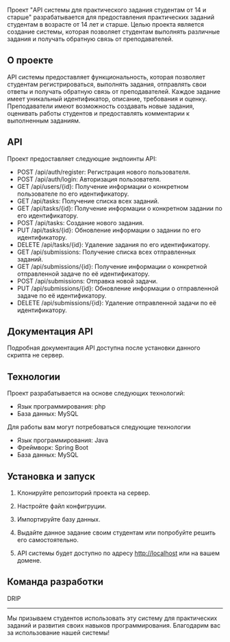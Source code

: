 Проект "API системы для практического задания студентам от 14 и старше" разрабатывается для предоставления практических заданий студентам в возрасте от 14 лет и старше. Целью проекта является создание системы, которая позволяет студентам выполнять различные задания и получать обратную связь от преподавателей.

## О проекте

API системы предоставляет функциональность, которая позволяет студентам регистрироваться, выполнять задания, отправлять свои ответы и получать обратную связь от преподавателей. Каждое задание имеет уникальный идентификатор, описание, требования и оценку. Преподаватели имеют возможность создавать новые задания, оценивать работы студентов и предоставлять комментарии к выполненным заданиям.

## API

Проект предоставляет следующие эндпоинты API:

- POST /api/auth/register: Регистрация нового пользователя.
- POST /api/auth/login: Авторизация пользователя.
- GET /api/users/{id}: Получение информации о конкретном пользователе по его идентификатору.
- GET /api/tasks: Получение списка всех заданий.
- GET /api/tasks/{id}: Получение информации о конкретном задании по его идентификатору.
- POST /api/tasks: Создание нового задания.
- PUT /api/tasks/{id}: Обновление информации о задании по его идентификатору.
- DELETE /api/tasks/{id}: Удаление задания по его идентификатору.
- GET /api/submissions: Получение списка всех отправленных заданий.
- GET /api/submissions/{id}: Получение информации о конкретной отправленной задаче по её идентификатору.
- POST /api/submissions: Отправка новой задачи.
- PUT /api/submissions/{id}: Обновление информации о отправленной задаче по её идентификатору.
- DELETE /api/submissions/{id}: Удаление отправленной задачи по её идентификатору.

## Документация API

Подробная документация API доступна после установки данного скрипта не сервер.

## Технологии

Проект разрабатывается на основе следующих технологий:

- Язык программирования: php
- База данных: MySQL

Для работы вам могут потребоваться следующие технологии

- Язык программирования: Java
- Фреймворк: Spring Boot
- База данных: MySQL

## Установка и запуск

1. Клонируйте репозиторий проекта на сервер.
2. Настройте файл конфигруции.
3. Импортируйте базу данных.
4. Выдайте данное задание своим студентам или попробуйте решить его самостоятельно.

6. API системы будет доступно по адресу [http://localhost](http://localhost) или на вашем домене.

## Команда разработки

DRIP

---

Мы призываем студентов использовать эту систему для практических заданий и развития своих навыков программирования. Благодарим вас за использование нашей системы!
